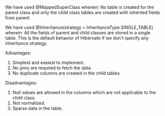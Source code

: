 
We have used @MappedSuperClass wherein:
No table is created for the parent class and only the child class tables are created with inherited fields from parent.

We have used @Inheritance(strategy = InheritanceType.SINGLE_TABLE) wherein:
All the fields of parent and child classes are stored in a single table. This is the default behavior of Hibernate if we don't specify
any inheritance strategy.

Advantages:
1. Simplest and easiest to implement.
2. No joins are required to fetch the data.
3. No duplicate columns are created in the child tables.

Disadvantages:  
1. Null values are allowed in the columns which are not applicable to the child class.
2. Not normalized.
3. Sparse data in the table.